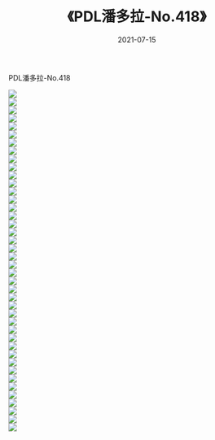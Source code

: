 ﻿---
layout: post
title:  《PDL潘多拉-No.418》
date:   2021-07-15
img: http://img.660000.xyz/Sharelink/网络美图/2021/PDL潘多拉-No.418/000.jpg
categories: [美女, 清纯, 唯美]
---

PDL潘多拉-No.418

  ![](http://img.660000.xyz/Sharelink/网络美图/2021/PDL潘多拉-No.418/001.jpg) <br> ![](http://img.660000.xyz/Sharelink/网络美图/2021/PDL潘多拉-No.418/002.jpg) <br> ![](http://img.660000.xyz/Sharelink/网络美图/2021/PDL潘多拉-No.418/003.jpg) <br> ![](http://img.660000.xyz/Sharelink/网络美图/2021/PDL潘多拉-No.418/004.jpg) <br> ![](http://img.660000.xyz/Sharelink/网络美图/2021/PDL潘多拉-No.418/005.jpg) <br> ![](http://img.660000.xyz/Sharelink/网络美图/2021/PDL潘多拉-No.418/006.jpg) <br> ![](http://img.660000.xyz/Sharelink/网络美图/2021/PDL潘多拉-No.418/007.jpg) <br> ![](http://img.660000.xyz/Sharelink/网络美图/2021/PDL潘多拉-No.418/008.jpg) <br> ![](http://img.660000.xyz/Sharelink/网络美图/2021/PDL潘多拉-No.418/009.jpg) <br> ![](http://img.660000.xyz/Sharelink/网络美图/2021/PDL潘多拉-No.418/010.jpg) <br> ![](http://img.660000.xyz/Sharelink/网络美图/2021/PDL潘多拉-No.418/011.jpg) <br> ![](http://img.660000.xyz/Sharelink/网络美图/2021/PDL潘多拉-No.418/012.jpg) <br> ![](http://img.660000.xyz/Sharelink/网络美图/2021/PDL潘多拉-No.418/013.jpg) <br> ![](http://img.660000.xyz/Sharelink/网络美图/2021/PDL潘多拉-No.418/014.jpg) <br> ![](http://img.660000.xyz/Sharelink/网络美图/2021/PDL潘多拉-No.418/015.jpg) <br> ![](http://img.660000.xyz/Sharelink/网络美图/2021/PDL潘多拉-No.418/016.jpg) <br> ![](http://img.660000.xyz/Sharelink/网络美图/2021/PDL潘多拉-No.418/017.jpg) <br> ![](http://img.660000.xyz/Sharelink/网络美图/2021/PDL潘多拉-No.418/018.jpg) <br> ![](http://img.660000.xyz/Sharelink/网络美图/2021/PDL潘多拉-No.418/019.jpg) <br> ![](http://img.660000.xyz/Sharelink/网络美图/2021/PDL潘多拉-No.418/020.jpg) <br> ![](http://img.660000.xyz/Sharelink/网络美图/2021/PDL潘多拉-No.418/021.jpg) <br> ![](http://img.660000.xyz/Sharelink/网络美图/2021/PDL潘多拉-No.418/022.jpg) <br> ![](http://img.660000.xyz/Sharelink/网络美图/2021/PDL潘多拉-No.418/023.jpg) <br> ![](http://img.660000.xyz/Sharelink/网络美图/2021/PDL潘多拉-No.418/024.jpg) <br> ![](http://img.660000.xyz/Sharelink/网络美图/2021/PDL潘多拉-No.418/025.jpg) <br> ![](http://img.660000.xyz/Sharelink/网络美图/2021/PDL潘多拉-No.418/026.jpg) <br> ![](http://img.660000.xyz/Sharelink/网络美图/2021/PDL潘多拉-No.418/027.jpg) <br> ![](http://img.660000.xyz/Sharelink/网络美图/2021/PDL潘多拉-No.418/028.jpg) <br> ![](http://img.660000.xyz/Sharelink/网络美图/2021/PDL潘多拉-No.418/029.jpg) <br> ![](http://img.660000.xyz/Sharelink/网络美图/2021/PDL潘多拉-No.418/030.jpg) <br> ![](http://img.660000.xyz/Sharelink/网络美图/2021/PDL潘多拉-No.418/031.jpg) <br> ![](http://img.660000.xyz/Sharelink/网络美图/2021/PDL潘多拉-No.418/032.jpg) <br> ![](http://img.660000.xyz/Sharelink/网络美图/2021/PDL潘多拉-No.418/033.jpg) <br> ![](http://img.660000.xyz/Sharelink/网络美图/2021/PDL潘多拉-No.418/034.jpg) <br> ![](http://img.660000.xyz/Sharelink/网络美图/2021/PDL潘多拉-No.418/035.jpg) <br> ![](http://img.660000.xyz/Sharelink/网络美图/2021/PDL潘多拉-No.418/036.jpg) <br> ![](http://img.660000.xyz/Sharelink/网络美图/2021/PDL潘多拉-No.418/037.jpg) <br> ![](http://img.660000.xyz/Sharelink/网络美图/2021/PDL潘多拉-No.418/038.jpg) <br> ![](http://img.660000.xyz/Sharelink/网络美图/2021/PDL潘多拉-No.418/039.jpg) <br> ![](http://img.660000.xyz/Sharelink/网络美图/2021/PDL潘多拉-No.418/040.jpg) <br> ![](http://img.660000.xyz/Sharelink/网络美图/2021/PDL潘多拉-No.418/041.jpg) <br> ![](http://img.660000.xyz/Sharelink/网络美图/2021/PDL潘多拉-No.418/042.jpg) <br>